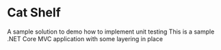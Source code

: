 # Cat Shelf
A sample solution to demo how to implement unit testing
This is a sample .NET Core MVC application with some layering in place
